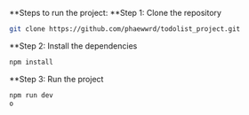 **Steps to run the project:
**Step 1: Clone the repository
```bash
git clone https://github.com/phaewwrd/todolist_project.git
```
**Step 2: Install the dependencies
```bash
npm install
```

**Step 3: Run the project
```bash
npm run dev
o
```
